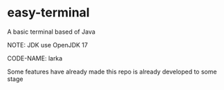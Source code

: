 # easy-terminal
A basic terminal based of Java

NOTE: JDK use OpenJDK 17

CODE-NAME: larka

Some features have already made this repo is already developed to some stage
